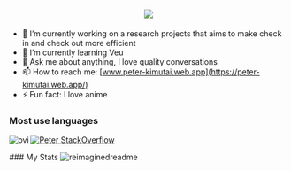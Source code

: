 <h1 align="center">
    <img src="https://readme-typing-svg.herokuapp.com/?font=Righteous&size=35&center=true&vCenter=true&width=500&height=70&duration=4000&lines=Hi+There!+👋;+I'm+Peter+Kimutai!;" />
</h1>


- 🔭 I’m currently working on a research projects that aims to make check in and check out more efficient
- 🌱 I’m currently learning Veu
- 💬 Ask me about anything, I love quality conversations
- 📫 How to reach me: [www.peter-kimutai.web.app](https://peter-kimutai.web.app/)
- ⚡ Fun fact: I love anime

### Most use languages
<section align='left'>
<img align='left' src="https://github-readme-stats.vercel.app/api/top-langs?username=audirebocha&show_icons=true&locale=en&layout=compact&theme=chartreuse-dark" alt="ovi" />

[![Peter StackOverflow](https://github-readme-stackoverflow.vercel.app/?userID=14009549)](https://stackoverflow.com/users/14009549/peter)
</section>
### My Stats
<img src="https://myreadme.vercel.app/api/embed/audirebocha?panels=userstatistics,toprepositories,toplanguages,commitgraph" alt="reimaginedreadme" />
